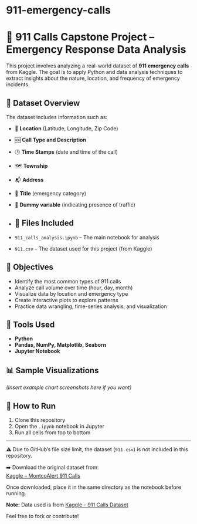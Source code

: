 # 911-emergency-calls
# 🚨 911 Calls Capstone Project – Emergency Response Data Analysis

This project involves analyzing a real-world dataset of **911 emergency calls** from Kaggle. The goal is to apply Python and data analysis techniques to extract insights about the nature, location, and frequency of emergency incidents.

## 📁 Dataset Overview

The dataset includes information such as:
- 📍 **Location** (Latitude, Longitude, Zip Code)
- 🆘 **Call Type and Description**
- 🕒 **Time Stamps** (date and time of the call)
- 🗺️ **Township**
- 📬 **Address**
- 🚨 **Title** (emergency category)
- 🔘 **Dummy variable** (indicating presence of traffic)
- ## 📂 Files Included

- `911_calls_analysis.ipynb` – The main notebook for analysis
- `911.csv` – The dataset used for this project (from Kaggle)

## 🎯 Objectives
- Identify the most common types of 911 calls
- Analyze call volume over time (hour, day, month)
- Visualize data by location and emergency type
- Create interactive plots to explore patterns
- Practice data wrangling, time-series analysis, and visualization

## 📌 Tools Used
- **Python**
- **Pandas, NumPy, Matplotlib, Seaborn**
- **Jupyter Notebook**

## 📊 Sample Visualizations
*(Insert example chart screenshots here if you want)*

## 🚀 How to Run
1. Clone this repository
2. Open the `.ipynb` notebook in Jupyter
3. Run all cells from top to bottom

---
⚠️ Due to GitHub’s file size limit, the dataset (`911.csv`) is not included in this repository.

➡️ Download the original dataset from:  
[Kaggle – MontcoAlert 911 Calls](https://www.kaggle.com/datasets/mchirico/montcoalert)

Once downloaded, place it in the same directory as the notebook before running.


**Note:** Data used is from [Kaggle – 911 Calls Dataset](https://www.kaggle.com/datasets/mchirico/montcoalert)

Feel free to fork or contribute!
